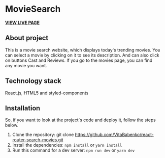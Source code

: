 # MovieSearch

**[VIEW LIVE PAGE](https://vitababenko.github.io/react-router-search-movies/)**


## About project

   This is a movie search website, which displays today's trending movies.
   You can select a movie by clicking on it to see its description. And can also click on buttons Cast and Reviews.
   If you go to the movies page, you can find any movie you want.


## Technology stack

   React.js, HTML5 and styled-components
   

## Installation

So, if you want to look at the project`s code and deploy it, follow the steps below.
1. Clone the repository:
git clone https://github.com/VitaBabenko/react-router-search-movies.git
2. Install the dependencies:
`npm install` or `yarn install`
3. Run this command for a dev server:
`npm run dev` or `yarn dev`

